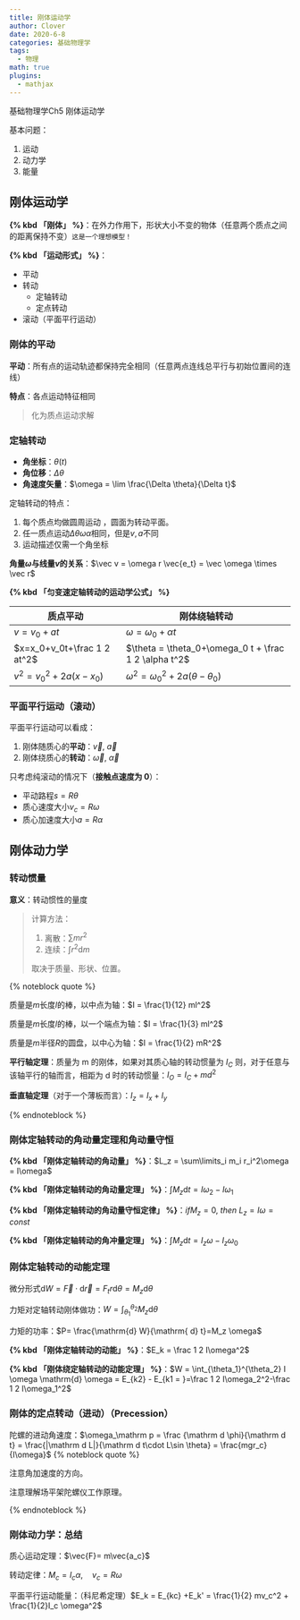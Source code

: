 ```yaml
---
title: 刚体运动学
author: Clover
date: 2020-6-8
categories: 基础物理学
tags:
  - 物理
math: true
plugins:
  - mathjax
---
```


基础物理学Ch5 刚体运动学

<!-- more -->

基本问题：

1. 运动
2. 动力学
3. 能量

## 刚体运动学

**{% kbd 「刚体」 %}**：在外力作用下，形状大小不变的物体（任意两个质点之间的距离保持不变）`这是一个理想模型！`

**{% kbd 「运动形式」 %}**：

- 平动
- 转动
  - 定轴转动
  - 定点转动
- 滚动（平面平行运动）

### 刚体的平动

**平动**：所有点的运动轨迹都保持完全相同（任意两点连线总平行与初始位置间的连线）

**特点**：各点运动特征相同

> 化为质点运动求解

### 定轴转动

- **角坐标**：$\theta(t)$
- **角位移**：$\Delta \theta$
- **角速度矢量**：$\omega = \lim \frac{\Delta \theta}{\Delta t}$

定轴转动的特点：

1. 每个质点均做圆周运动 ，圆面为转动平面。
2. 任一质点运动$\Delta \theta \omega \alpha$相同，但是$v,a$不同
3. 运动描述仅需一个角坐标

**角量$\omega$与线量$v$的关系**：$\vec v = \omega r \vec{e_t} = \vec \omega \times \vec r$

**{% kbd 「匀变速定轴转动的运动学公式」 %}**

| 质点平动                     | 刚体绕轴转动                                          |
| ---------------------------- | ----------------------------------------------------- |
| $v=v_0+at$                   | $\omega = \omega_0+\alpha t$                          |
| $x=x_0+v_0t+\frac 1 2 at^2$  | $\theta = \theta_0+\omega_0 t + \frac 1 2 \alpha t^2$ |
| $v^2 = v_0^2 + 2 a (x -x_0)$ | $\omega^2 = \omega_0^2 +2 a (\theta -\theta_0)$       |

### 平面平行运动（滚动）

平面平行运动可以看成：

1. 刚体随质心的**平动**：$\vec v,~\vec a$
2. 刚体绕质心的**转动**：$\vec \omega,~\vec \alpha$

只考虑纯滚动的情况下（**接触点速度为 0**）：

- 平动路程$s = R \theta$
- 质心速度大小$v_c = R\omega$
- 质心加速度大小$a = R \alpha$

## 刚体动力学

### 转动惯量

**意义**：转动惯性的量度

> 计算方法：
>
> 1. 离散：$\sum m r ^2$
> 2. 连续：$\int r^2 \mathrm d m$
>
> 取决于质量、形状、位置。

{% noteblock quote %}

质量是$m$长度$l$的棒，以中点为轴：$I = \frac{1}{12} ml^2$

质量是$m$长度$l$的棒，以一个端点为轴：$I = \frac{1}{3} ml^2$

质量是$m$半径$R$的圆盘，以中心为轴：$I = \frac{1}{2} mR^2$

**平行轴定理**：质量为 m 的刚体，如果对其质心轴的转动惯量为 $I_C$ 则，对于任意与该轴平行的轴而言，相距为 d 时的转动惯量：$I_O=I_C+md^2$

**垂直轴定理**（对于一个薄板而言）：$I_z = I_x +I_y$

{% endnoteblock %}

### 刚体定轴转动的角动量定理和角动量守恒

**{% kbd 「刚体定轴转动的角动量」 %}**：$L_z = \sum\limits_i m_i r_i^2\omega = I\omega$

**{% kbd 「刚体定轴转动的角动量定理」 %}**：$\int M_z \mathrm{d}t = I\omega_2 -I \omega_1$

**{% kbd 「刚体定轴转动的角动量守恒定律」 %}**：$if M_z = 0 ,\ then \  L_z = I\omega = const$

**{% kbd 「刚体定轴转动的角冲量定理」 %}**：$\int M_z\mathrm dt=I_z\omega -I_z\omega_0$

### 刚体定轴转动的动能定理

微分形式$\mathrm{ d} W = \vec{F}\cdot \mathrm d \vec{r} = F_t r\mathrm{d} \theta = M_z \mathrm d \theta$

力矩对定轴转动刚体做功：$W = \int _{\theta_1}^{\theta_2}M_z \mathrm{d} \theta$

力矩的功率：$P= \frac{\mathrm{d} W}{\mathrm{ d} t}=M_z \omega$

**{% kbd 「刚体定轴转动的动能」 %}**：$E_k = \frac 1 2 I\omega^2$

**{% kbd 「刚体绕定轴转动的动能定理」 %}**：$W = \int_{\theta_1}^{\theta_2} I \omega \mathrm{d} \omega = E_{k2} - E_{k1 = }=\frac 1 2 I\omega_2^2-\frac 1 2 I\omega_1^2$

### 刚体的定点转动（进动）（Precession）

陀螺的进动角速度：$\omega_\mathrm p = \frac {\mathrm d \phi}{\mathrm d t} = \frac{|\mathrm d L|}{\mathrm d t\cdot L\sin \theta} = \frac{mgr_c}{I\omega}$
{% noteblock quote %}

注意角加速度的方向。

注意理解场平架陀螺仪工作原理。

{% endnoteblock %}


### 刚体动力学：总结

质心运动定理：$\vec{F}= m\vec{a_c}$

转动定律：$M_c = I_c \alpha ,\quad v_c = R \omega$

平面平行运动能量：（科尼希定理）$E_k = E_{kc} +E_k' = \frac{1}{2} mv_c^2 + \frac{1}{2}I_c \omega^2$
